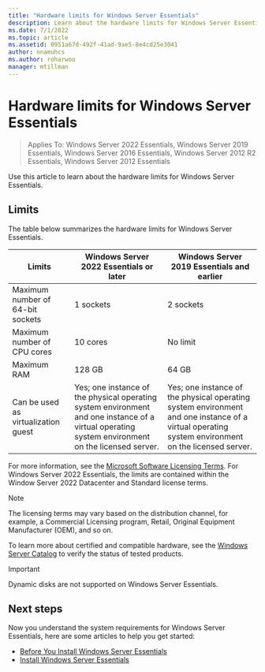 ```yaml
---
title: "Hardware limits for Windows Server Essentials"
description: Learn about the hardware limits for Windows Server Essentials.
ms.date: 7/1/2022
ms.topic: article
ms.assetid: 0951a67d-492f-41ad-9ae5-8e4cd25e3041
author: nnamuhcs
ms.author: roharwoo
manager: mtillman
---
```


# Hardware limits for Windows Server Essentials

>Applies To: Windows Server 2022 Essentials, Windows Server 2019 Essentials, Windows Server 2016 Essentials, Windows Server 2012 R2 Essentials, Windows Server 2012 Essentials

Use this article to learn about the hardware limits for Windows Server Essentials.

## Limits

The table below summarizes the hardware limits for Windows Server Essentials.

| Limits | Windows Server 2022 Essentials or later | Windows Server 2019 Essentials and earlier |
|--|--|--|
| Maximum number of 64-bit sockets | 1 sockets | 2 sockets |
| Maximum number of CPU cores | 10 cores | No limit |
| Maximum RAM | 128 GB | 64 GB |
| Can be used as virtualization guest | Yes;  one instance of the physical operating system environment and one instance of a virtual operating system environment on the licensed server. | Yes;  one instance of the physical operating system environment and one instance of a virtual operating system environment on the licensed server. |

For more information, see the [Microsoft Software Licensing Terms](https://www.microsoft.com/useterms/). For Windows Server 2022 Essentials, the limits are contained within the Window Server 2022 Datacenter and Standard license terms.

> [!NOTE]
> The licensing terms may vary based on the distribution channel, for example, a Commercial Licensing program, Retail, Original Equipment Manufacturer (OEM), and so on.

To learn more about certified and compatible hardware, see the [Windows Server Catalog](https://www.windowsservercatalog.com/) to verify the status of tested products.

> [!IMPORTANT]
> Dynamic disks are not supported on Windows Server Essentials.

## Next steps

Now you understand the system requirements for Windows Server Essentials, here are some articles to help you get started:

- [Before You Install Windows Server Essentials](../install/Before-You-Install-Windows-Server-Essentials.md)
- [Install Windows Server Essentials](../install/Install-Windows-Server-Essentials.md)
